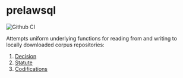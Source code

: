 # prelawsql

![Github CI](https://github.com/justmars/corpus-reader/actions/workflows/ci.yml/badge.svg)

Attempts uniform underlying functions for reading from and writing to locally downloaded corpus repositories:

1. [Decision](https://github.com/justmars/corpus-decisions)
2. [Statute](https://github.com/justmars/corpus-statutes)
3. [Codifications](https://github.com/justmars/corpus-codifications)
